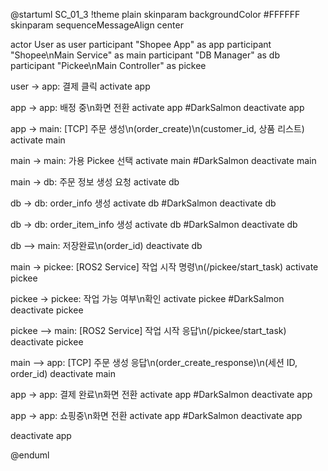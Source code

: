 @startuml SC_01_3
!theme plain
skinparam backgroundColor #FFFFFF
skinparam sequenceMessageAlign center

actor User as user
participant "Shopee App" as app
participant "Shopee\nMain Service" as main
participant "DB Manager" as db
participant "Pickee\nMain Controller" as pickee

user -> app: 결제 클릭
activate app

app -> app: 배정 중\n화면 전환
activate app #DarkSalmon
deactivate app

app -> main: [TCP] 주문 생성\n(order_create)\n(customer_id, 상품 리스트)
activate main

main -> main: 가용 Pickee 선택
activate main #DarkSalmon
deactivate main

main -> db: 주문 정보 생성 요청
activate db

db -> db: order_info 생성
activate db #DarkSalmon
deactivate db

db -> db: order_item_info 생성
activate db #DarkSalmon
deactivate db

db --> main: 저장완료\n(order_id)
deactivate db

main -> pickee: [ROS2 Service] 작업 시작 명령\n(/pickee/start_task)
activate pickee

pickee -> pickee: 작업 가능 여부\n확인
activate pickee #DarkSalmon
deactivate pickee

pickee --> main: [ROS2 Service] 작업 시작 응답\n(/pickee/start_task)
deactivate pickee

main --> app: [TCP] 주문 생성 응답\n(order_create_response)\n(세션 ID, order_id)
deactivate main

app -> app: 결제 완료\n화면 전환
activate app #DarkSalmon
deactivate app

app -> app: 쇼핑중\n화면 전환
activate app #DarkSalmon
deactivate app

deactivate app

@enduml